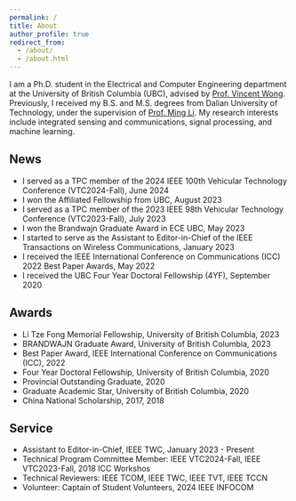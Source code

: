 ```yaml
---
permalink: /
title: About
author_profile: true
redirect_from: 
  - /about/
  - /about.html
---
```


I am a Ph.D. student in the Electrical and Computer Engineering department at the University of British Columbia (UBC), advised by [Prof. Vincent Wong](https://people.ece.ubc.ca/vincentw/Homepage/Home.html). Previously, I received my B.S. and M.S. degrees from Dalian University of Technology, under the supervision of [Prof. Ming Li](https://www.minglabdut.com/index.html). My research interests include integrated sensing and communications, signal processing, and machine learning. 

News
---
- I served as a TPC member of the 2024 IEEE 100th Vehicular Technology Conference (VTC2024-Fall), June 2024
- I won the Affiliated Fellowship from UBC, August 2023
- I served as a TPC member of the 2023 IEEE 98th Vehicular Technology Conference (VTC2023-Fall), July 2023
- I won the Brandwajn Graduate Award in ECE UBC, May 2023
- I started to serve as the Assistant to Editor-in-Chief of the IEEE Transactions on Wireless Communications, January 2023
- I received the IEEE International Conference on Communications (ICC) 2022 Best Paper Awards, May 2022
- I received the UBC Four Year Doctoral Fellowship (4YF), September 2020

Awards
---
- Li Tze Fong Memorial Fellowship, University of British Columbia, 2023
- BRANDWAJN Graduate Award, University of British Columbia, 2023
- Best Paper Award,  IEEE International Conference on Communications (ICC), 2022
- Four Year Doctoral Fellowship, University of British Columbia, 2020
- Provincial Outstanding Graduate, 2020
- Graduate Academic Star, University of British Columbia, 2020
- China National Scholarship, 2017, 2018


Service
---
- Assistant to Editor-in-Chief, IEEE TWC, January 2023 - Present
- Technical Program Committee Member: IEEE VTC2024-Fall, IEEE VTC2023-Fall, 2018 ICC Workshos
- Technical Reviewers: IEEE TCOM, IEEE TWC, IEEE TVT, IEEE TCCN
- Volunteer: Captain of Student Volunteers, 2024 IEEE INFOCOM
  




